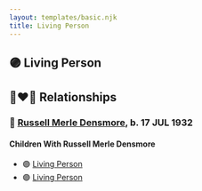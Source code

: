 ```yaml
---
layout: templates/basic.njk
title: Living Person
---
```

## 🟣 Living Person

## 👩‍❤️‍👨 Relationships

### 🔵 [Russell Merle Densmore](/people/4/47260456), b. 17 JUL 1932

#### Children With Russell Merle Densmore
* 🟣 [Living Person](/people/6/67186741)
* 🟣 [Living Person](/people/6/6037552)